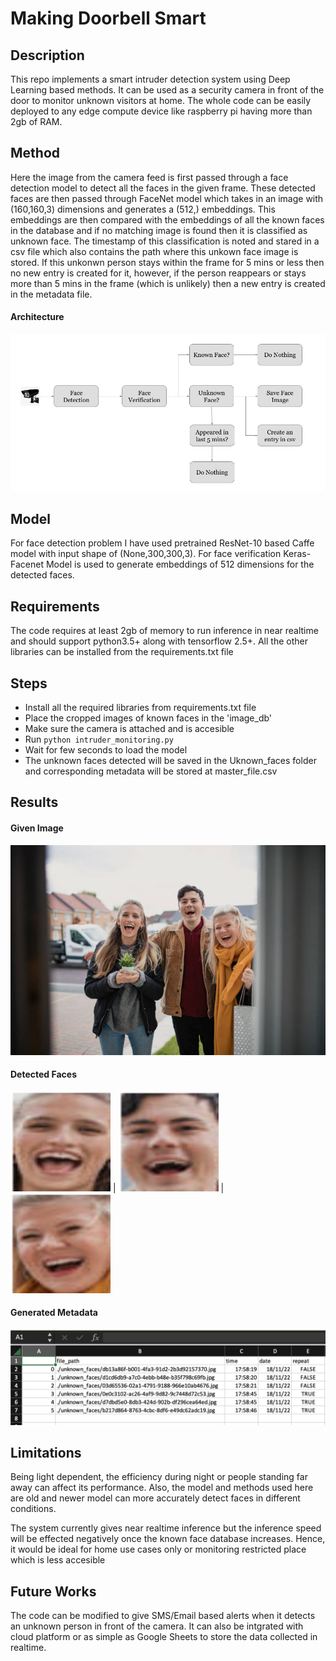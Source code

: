 # Making Doorbell Smart

## Description

This repo implements a smart intruder detection system using Deep Learning based methods. It can be used as a security camera in front of the door to monitor unknown visitors at home. The whole code can be easily deployed to any edge compute device like raspberry pi having more than 2gb of RAM.

## Method

Here the image from the camera feed is first passed through a face detection model to detect all the faces in the given frame. These detected faces are then passed through FaceNet model which takes in an image with (160,160,3) dimensions and generates a (512,) embeddings. This embeddings are then compared with the embeddings of all the known faces in the database and if no matching image is found then it is classified as unknown face. The timestamp of this classification is noted and stared in a csv file which also contains the path where this unkown face image is stored. If this unkonwn person stays within the frame for 5 mins or less then no new entry is created for it, however, if the person reappears or stays more than 5 mins in the frame (which is unlikely) then a new entry is created in the metadata file.

#### Architecture
![](https://github.com/Ayush-Mi/Making-Doorbell-Smart/blob/main/img/Architecture.jpeg)

## Model

For face detection problem I have used pretrained ResNet-10 based Caffe model with input shape of (None,300,300,3). 
For face verification Keras-Facenet Model is used to generate embeddings of 512 dimensions for the detected faces.


## Requirements
The code requires at least 2gb of memory to run inference in near realtime and should support python3.5+ along with tensorflow 2.5+. All the other libraries can be installed from the requirements.txt file

## Steps
- Install all the required libraries from requirements.txt file
- Place the cropped images of known faces in the 'image_db'
- Make sure the camera is attached and is accesible
- Run `python intruder_monitoring.py`
- Wait for few seconds to load the model
- The unknown faces detected will be saved in the Uknown_faces folder and corresponding metadata will be stored at master_file.csv

## Results

#### Given Image
![](https://github.com/Ayush-Mi/Making-Doorbell-Smart/blob/main/img/test_1.jpg)

#### Detected Faces

![](https://github.com/Ayush-Mi/Making-Doorbell-Smart/blob/main/unknown_faces/03d65536-02a1-4791-9188-966e10ab4676.jpg) | ![](https://github.com/Ayush-Mi/Making-Doorbell-Smart/blob/main/unknown_faces/d1cd6db9-a7c0-4ebb-b48e-b35f798c69fb.jpg) | ![](https://github.com/Ayush-Mi/Making-Doorbell-Smart/blob/main/unknown_faces/db13a86f-b001-4fa3-91d2-2b3d92157370.jpg)

#### Generated Metadata
![](https://github.com/Ayush-Mi/Making-Doorbell-Smart/blob/main/img/master_sheet.png)

## Limitations
Being light dependent, the efficiency during night or people standing far away can affect its performance. Also, the model and methods used here are old and newer model can more accurately detect faces in different conditions.

The system currently gives near realtime inference but the inference speed will be effected negatively once the known face database increases. Hence, it would be ideal for home use cases only or monitoring restricted place which is less accesible

## Future Works
The code can be modified to give SMS/Email based alerts when it detects an unknown person in front of the camera. It can also be intgrated with cloud platform or as simple as Google Sheets to store the data collected in realtime.
